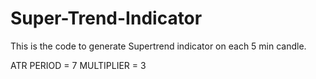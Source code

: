 # Super-Trend-Indicator

This is the code to generate Supertrend indicator on each 5 min candle.

ATR PERIOD = 7
MULTIPLIER = 3
